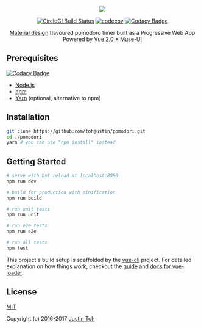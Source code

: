 <p align="center">
  <a href="https://pomodori-pwa.firebaseapp.com/" target="_blank"><img src="https://pomodori-pwa.firebaseapp.com/static/logo.png"></a>
</p>
<p align="center">
  <a href="https://circleci.com/gh/tohjustin/pomodori/tree/development"><img src="https://circleci.com/gh/tohjustin/pomodori/tree/development.svg?style=shield" alt="CircleCI Build Status"></a>
  <a href="https://codecov.io/gh/tohjustin/pomodori"><img src="https://codecov.io/gh/tohjustin/pomodori/branch/development/graph/badge.svg" alt="codecov"></a>
  <a href="https://www.codacy.com?utm_source=github.com&amp;utm_medium=referral&amp;utm_content=tohjustin/pomodori&amp;utm_campaign=Badge_Grade"><img src="https://api.codacy.com/project/badge/Grade/f274b8dcf80749ca87618ea340efe0ac" alt="Codacy Badge"></a>
</p>
<p align="center">
  <span>
    <a href="https://material.io/guidelines/">Material design</a> flavoured pomodoro timer built as a Progressive Web App
  </span>
  <br>
  <span>
    Powered by <a href="https://vuejs.org/">Vue 2.0</a> + <a href="https://museui.github.io/">Muse-UI</a>
  </span>
</p>

## Prerequisites

[![Codacy Badge](https://api.codacy.com/project/badge/Grade/ab08c87aa6a3467496591b87ad77f8e8)](https://www.codacy.com/app/tohjustin/pomodori?utm_source=github.com&utm_medium=referral&utm_content=tohjustin/pomodori&utm_campaign=badger)

- [Node.js](https://nodejs.org/en/download/)
- [npm](https://docs.npmjs.com/getting-started/installing-node)
- [Yarn](https://yarnpkg.com/en/docs/install#mac-tab) (optional, alternative to npm)

## Installation

``` bash
git clone https://github.com/tohjustin/pomodori.git
cd ./pomodori
yarn # you can use "npm install" instead
```

## Getting Started

``` bash
# serve with hot reload at localhost:8080
npm run dev

# build for production with minification
npm run build

# run unit tests
npm run unit

# run e2e tests
npm run e2e

# run all tests
npm test
```

This project's build setup is scaffolded by the [vue-cli](https://github.com/vuejs/vue-cli) project. For detailed explanation on how things work, checkout the [guide](http://vuejs-templates.github.io/webpack/) and [docs for vue-loader](http://vuejs.github.io/vue-loader).


## License

[MIT](http://opensource.org/licenses/MIT)

Copyright (c) 2016-2017 [Justin Toh](https://github.com/tohjustin)
